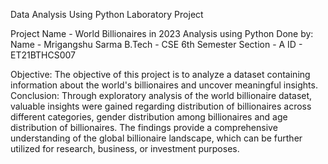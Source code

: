 Data Analysis Using Python Laboratory Project

Project Name - World Billionaires in 2023 Analysis using Python
Done by:
Name - Mrigangshu Sarma
B.Tech - CSE
6th Semester
Section - A
ID - ET21BTHCS007

Objective: The objective of this project is to analyze a dataset containing information about the world's billionaires and uncover meaningful insights.
Conclusion: Through exploratory analysis of the world billionaire dataset, valuable insights were gained regarding distribution of billionaires across different categories, gender distribution among billionaires and age distribution of billionaires. The findings provide a comprehensive understanding of the global billionaire landscape, which can be further utilized for research, business, or investment purposes.
